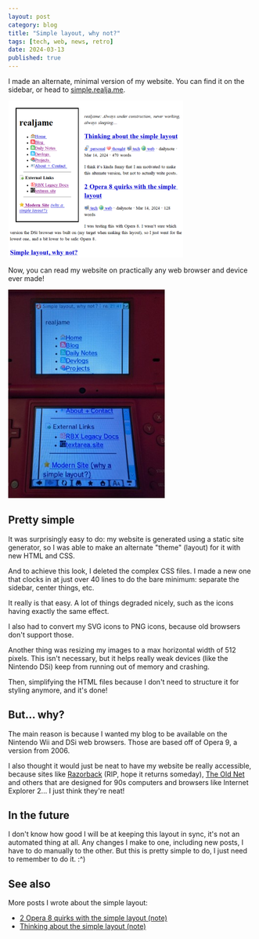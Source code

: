 ```yaml
---
layout: post
category: blog
title: "Simple layout, why not?"
tags: [tech, web, news, retro]
date: 2024-03-13
published: true
---
```

I made an alternate, minimal version of my website. You can find it on the sidebar, or head to [simple.realja.me](https://simple.realja.me).<!--more-->

![Screenshot of the simple layout](images/simple-home_small.png "Rendered in Opera 8, a browser from 2005!")

Now, you can read my website on practically any web browser and device ever made!

![The navigation menu displayed on a red Nintendo DSi](images/simple-nav_small.jpg "Running on a Nintendo DSi!")

## Pretty simple

It was surprisingly easy to do: my website is generated using a static site generator, so I was able to make an alternate "theme" (layout) for it with new HTML and CSS.

And to achieve this look, I deleted the complex CSS files. I made a new one that clocks in at just over 40 lines to do the bare minimum: separate the sidebar, center things, etc.

It really is that easy. A lot of things degraded nicely, such as the icons having exactly the same effect.

I also had to convert my SVG icons to PNG icons, because old browsers don't support those.

Another thing was resizing my images to a max horizontal width of 512 pixels. This isn't necessary, but it helps really weak devices (like the Nintendo DSi) keep from running out of memory and crashing.

Then, simplifying the HTML files because I don't need to structure it for styling anymore, and it's done!

## But... why?

The main reason is because I wanted my blog to be available on the Nintendo Wii and DSi web browsers. Those are based off of Opera 9, a version from 2006.

I also thought it would just be neat to have my website be really accessible, because sites like [Razorback](https://web.archive.org/web/20231004013105/razorback95.com) (RIP, hope it returns someday), [The Old Net](https://theoldnet.com/) and others that are designed for 90s computers and browsers like Internet Explorer 2... I just think they're neat!

## In the future

I don't know how good I will be at keeping this layout in sync, it's not an automated thing at all. Any changes I make to one, including new posts, I have to do manually to the other. But this is pretty simple to do, I just need to remember to do it. :^)

## See also

More posts I wrote about the simple layout:

- [2 Opera 8 quirks with the simple layout (note)](/note/opera8-quirks)
- [Thinking about the simple layout (note)](/note/simple-layout-thoughts)
